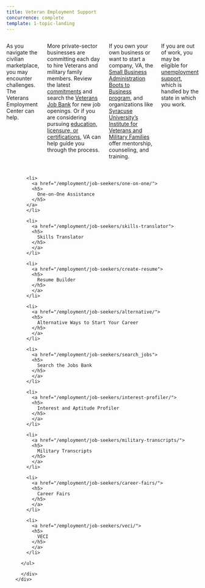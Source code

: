 ```yaml
---
title: Veteran Employment Support
concurrence: complete
template: 1-topic-landing
---
```


<div class="main" role="main" markdown="0">

<div class="section one" markdown="0">
<div class="primary" markdown="0">
<div class="row" markdown="0">
<div class="small-12 columns" markdown="1">

As you navigate the civilian marketplace, you may encounter challenges. The Veterans Employment Center can help. 

More private-sector businesses are committing each day to hire Veterans and military family members. Review the latest [commitments](/employment/commitments) and search the [Veterans Job Bank](/employment/job-seekers/search_jobs) for new job openings. Or if you are considering pursuing [education, licensure, or certifications](/education/advanced-training-and-certifications/licensing-certification/), VA can help guide you through the process. 

If you own your own business or want to start a company, VA, the [Small Business Administration Boots to Business program](https://www.sba.gov/offices/headquarters/ovbd/resources/160511), and organizations like [Syracuse University’s Institute for Veterans and Military Families](http://vets.syr.edu/education/) offer mentorship, counseling, and training.

If you are out of work, you may be eligible for [unemployment support](http://careeronestop.org/site/american-job-center.aspx), which is handled by the state in which you work.


</div>
</div>
</div>


<div class="navigation">
  <div class="row">
    <div class="small-12 columns">
        <ul class="small-block-grid-1 medium-block-grid-3 cards small">

        <li>
          <a href="/employment/job-seekers/one-on-one/">
          <h5>
            One-on-One Assistance
          </h5>
        </a>
        </li>

        <li>
          <a href="/employment/job-seekers/skills-translator">
          <h5>
            Skills Translator
          </h5>
          </a>
        </li>  

        <li>
          <a href="/employment/job-seekers/create-resume">
          <h5>
            Resume Builder
          </h5>
          </a>
        </li>

        <li>
          <a href="/employment/job-seekers/alternative/">
          <h5>
            Alternative Ways to Start Your Career
          </h5>
          </a>
        </li>  

        <li>
          <a href="/employment/job-seekers/search_jobs">
          <h5>
            Search the Jobs Bank
          </h5>
          </a>
        </li>

        <li>
          <a href="/employment/job-seekers/interest-profiler/">
          <h5>
            Interest and Aptitude Profiler
          </h5>
          </a>
        </li>

        <li>
          <a href="/employment/job-seekers/military-transcripts/">
          <h5>
            Military Transcripts
          </h5>
          </a>
        </li>    

        <li>
          <a href="/employment/job-seekers/career-fairs/">
          <h5>
            Career Fairs
          </h5>
          </a>
        </li>   

        <li>
          <a href="/employment/job-seekers/veci/">
          <h5>
            VECI
          </h5>
          </a>
        </li>   

      </ul>

      </div>
    </div>  
  </div>
</div>
